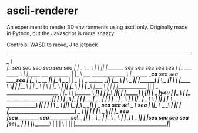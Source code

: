 ascii-renderer
==============

An experiment to render 3D environments using ascii only.
Originally made in Python, but the Javascript is more snazzy.

Controls: WASD to move, J to jetpack
  ___________________________________________________________________________   
 _\_                                                                        _\  
|\_        sea         sea         sea         sea         sea         sea   \| 
| _\_                                                                        _\ 
 _\_                                                                        _\ |
|___                                                                         \||
|__________        sea         sea         sea         sea         sea       _\ 
|_\_  \___ \_____                                                           _\ |
|______    \___ \________                                                    \||
|\_     \       \___ \______________                                         _\ 
| _\_     \___       \___    \__________ea________ sea         sea  _______sea |
|_\_           \          \___    \_________________________________\_    ___\||
|\_            _\              \___       \__________________________________\| 
| _\_         _\ |                  \___          \______ \__________________\||
|_\_      ____\ |_                       \                \_________        _\||
|\________\    |_                          \                         \______ \||
| |        |____                             \                               \\|
| |_________                                 _\                              _\|
| _\_                                       _\ |                            _\ |
|_\_                                 _______\ |_                             \||
|\_                     _____________\       |_                              _\|
|  \____________________\             |_______                              _\ |
|   |                    |_____________                                      \||
| _ ______________________                                                   _\|
|_\_                                                                        _\ |
|\_______                              _____________________________________\ ||
| |     |\_____________________________\                                     |||
| |_____| |                             |_____________________________________||
| _\_    \|___________________________you                                    _\|
|_\_                                                                        _\ |
|\_________________________                           __________________     \||
| |                       |\_                          \               |\_____\|
| |_______________________|  \_                          \_____________| |     |
| _\_                      \|  \_                          \            \|___  |
||\_______                   \|  \_                          \              _\ |
|| |     |\____________________\   \_                          \____________\ ||
|_ ______| |                     \   \_                          \           |||
|\_       \|_______________________\   \_                          \__________||
| _\_      sea         sea         se\   \_                          \ sea   _\|
||\__________                          \   \_                          \_____\ |
|| |        |\___________________________\   \_                          \    ||
|_ _________| |                            \   \_                          \  ||
|\_    sea   \|____sea_________sea_________se\   \_                          \||
| _\_                                          \   \_                        _\|
|_\_                                       ______\   \_                     _\ |
|\_________________________________________\       \   \_                    \||
| |sea         sea         sea         sea  |______se\   \_                  _\|
| |                                         |__________\   \_________________\ |
| |                                                      \  |                 ||
 \|________________________________________________________\|_________________| 